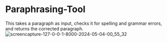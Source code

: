 # Paraphrasing-Tool
This takes a paragraph as input, checks it for spelling and grammar errors, and returns the corrected paragraph.
![screencapture-127-0-0-1-8000-2024-05-04-00_55_32](https://github.com/KimayaRaut/Paraphrasing-Tool/assets/66699500/51dd03c5-7ca9-4832-955c-1444b10f154d)
